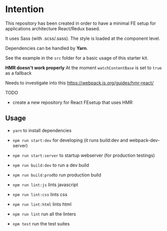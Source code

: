# Intention

This repository has been created in order to have a minimal FE setup for applications architecture React/Redux based.

It uses Sass (with .scss/.sass). The style is loaded at the component level.

Dependencies can be handled by **Yarn**.

See the example in the `src` folder for a basic usage of this starter kit.

**HMR doesn't work properly**
At the moment `watchContentBase` is set to `true` as a fallback

Needs to investigate into this
https://webpack.js.org/guides/hmr-react/

TODO
- create a new repository for React FEsetup that uses HMR

## Usage
- `yarn` to install dependencies

- `npm run start:dev` for developing (it runs build:dev and webpack-dev-server)
- `npm run start:server` to startup webserver (for production testings)

- `npm run build:dev` to run a dev build
- `npm run build:prod`to run production build

- `npm run lint:js` lints javascript
- `npm run lint:css`  lints css
- `npm run lint:html` lints html
- `npm run lint` run all the linters

- `npm test` run the test suites
